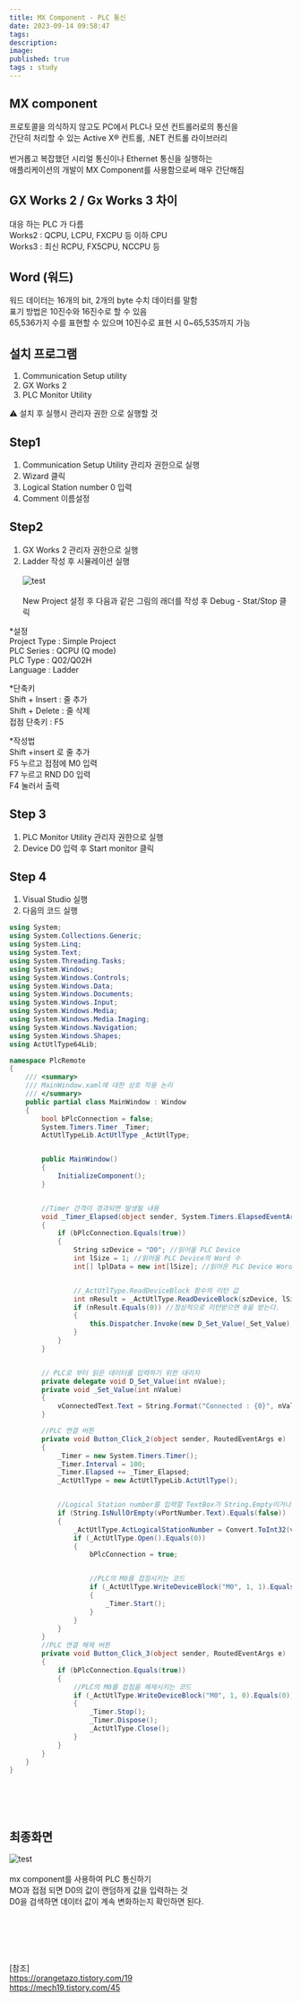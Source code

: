 ```yaml
---
title: MX Component - PLC 통신
date: 2023-09-14 09:58:47 
tags: 
description:
image: 
published: true
tags : study
---
```


## MX component
프로토콜을 의식하지 않고도 PC에서 PLC나 모션 컨트롤러로의 통신을 <br>간단히 처리할 수 있는 Active X® 컨트롤, .NET 컨트롤 라이브러리
<br>
<br>
번거롭고 복잡했던 시리얼 통신이나 Ethernet 통신을 실행하는<br> 애플리케이션의 개발이 MX Component를 사용함으로써 매우 간단해짐
<br>

## GX Works 2 / Gx Works 3 차이
대응 하는 PLC 가 다름<br>
Works2 : QCPU, LCPU, FXCPU 등 이하 CPU <br>
Works3 : 최신 RCPU, FX5CPU, NCCPU 등 <br>

## Word (워드)
워드 데이터는 16개의 bit, 2개의 byte 수치 데이터를 말함<br>
표기 방법은 10진수와 16진수로 할 수 있음<br>
65,536가지 수를 표현할 수 있으며 10진수로 표현 시 0~65,535까지 가능<br>



## 설치 프로그램

1)  Communication Setup utility<br>
2)  GX Works 2 <br>
3)  PLC Monitor Utility<br>

⚠️ 설치 후 실행시 관리자 권한 으로 실행할 것 <br>



## Step1 

1.   Communication Setup Utility 관리자 권한으로 실행<br>
2.   Wizard 클릭<br>
3.   Logical Station number 0 입력<br>
4.   Comment 이름설정<br>

## Step2
1.  GX Works 2 관리자 권한으로 실행<br>
2.  Ladder 작성 후 시뮬레이션 실행<br><br>
![test](https://github.com/inroad8386/inroad8386.github.io/blob/main/assets/img/PLC.PNG?raw=true)
<br><br> New Project 설정 후 다음과 같은 그림의 래더를 작성 후 Debug - Stat/Stop 클릭 <br>

 \*설정<br>
Project Type : Simple Project<br>
PLC Series : QCPU (Q mode)<br>
PLC Type : Q02/Q02H<br>
Language : Ladder<br>

 \*단축키<br>
Shift + Insert : 줄 추가<br>
Shift + Delete : 줄 삭제<br>
접점 단축키 : F5<br>

 \*작성법<br>
Shift +insert 로 줄 추가<br>
F5 누르고 접점에 M0 입력<br>
F7 누르고 RND D0 입력<br>
F4 눌러서 출력<br>

## Step 3
1. PLC Monitor Utility 관리자 권한으로 실행
2. Device D0 입력 후 Start monitor 클릭

## Step 4
1. Visual Studio 실행
2. 다음의 코드 실행

```cs
using System;
using System.Collections.Generic;
using System.Linq;
using System.Text;
using System.Threading.Tasks;
using System.Windows;
using System.Windows.Controls;
using System.Windows.Data;
using System.Windows.Documents;
using System.Windows.Input;
using System.Windows.Media;
using System.Windows.Media.Imaging;
using System.Windows.Navigation;
using System.Windows.Shapes;
using ActUtlType64Lib;

namespace PlcRemote
{
    /// <summary>
    /// MainWindow.xaml에 대한 상호 작용 논리
    /// </summary>
    public partial class MainWindow : Window
    {
        bool bPlcConnection = false;
        System.Timers.Timer _Timer;
        ActUtlTypeLib.ActUtlType _ActUtlType;


        public MainWindow()
        {
            InitializeComponent();
        }


        //Timer 간격이 경과되면 발생될 내용
        void _Timer_Elapsed(object sender, System.Timers.ElapsedEventArgs e)
        {
            if (bPlcConnection.Equals(true))
            {
                String szDevice = "D0"; //읽어올 PLC Device
                int lSize = 1; //읽어올 PLC Device의 Word 수
                int[] lplData = new int[lSize]; //읽어온 PLC Device Word 값을 저장할 변수


                //_ActUtlType.ReadDeviceBlock 함수의 리턴 값
                int nResult = _ActUtlType.ReadDeviceBlock(szDevice, lSize, out lplData[0]);
                if (nResult.Equals(0)) //정상적으로 리턴받으면 0을 받는다.
                {
                    this.Dispatcher.Invoke(new D_Set_Value(_Set_Value), lplData[0]);
                }
            }
        }


        // PLC로 부터 읽은 데이터를 입력하기 위한 대리자
        private delegate void D_Set_Value(int nValue);
        private void _Set_Value(int nValue)
        {
            vConnectedText.Text = String.Format("Connected : {0}", nValue);
        }

        //PLC 연결 버튼
        private void Button_Click_2(object sender, RoutedEventArgs e)
        {
            _Timer = new System.Timers.Timer();
            _Timer.Interval = 100;
            _Timer.Elapsed += _Timer_Elapsed;
            _ActUtlType = new ActUtlTypeLib.ActUtlType();


            //Logical Station number를 입력할 TextBox가 String.Empty이거나, Null이 아니면 진행되도록.
            if (String.IsNullOrEmpty(vPortNumber.Text).Equals(false))
            {
                _ActUtlType.ActLogicalStationNumber = Convert.ToInt32(vPortNumber.Text);
                if (_ActUtlType.Open().Equals(0))
                {
                    bPlcConnection = true;


                    //PLC의 M0를 접점시키는 코드
                    if (_ActUtlType.WriteDeviceBlock("M0", 1, 1).Equals(0))
                    {
                        _Timer.Start();
                    }
                }
            }
        }
        //PLC 연결 해제 버튼
        private void Button_Click_3(object sender, RoutedEventArgs e)
        {
            if (bPlcConnection.Equals(true))
            {
                //PLC의 M0를 접점을 해제시키는 코드
                if (_ActUtlType.WriteDeviceBlock("M0", 1, 0).Equals(0))
                {
                    _Timer.Stop();
                    _Timer.Dispose();
                    _ActUtlType.Close();
                }
            }
        }
    }
}
```

<br><br>
<br>
## 최종화면
![test](https://github.com/inroad8386/inroad8386.github.io/blob/main/assets/img/good3.PNG?raw=true)<br>
<br>
mx component를 사용하여 PLC 통신하기<br>
MO과 접점 되면 D0의 값이 랜덤하게 값을 입력하는 것<br>
D0을 검색하면 데이터 값이 계속 변화하는지 확인하면 된다.<br>
<br><br><br><br><br>

[참조]<br>
https://orangetazo.tistory.com/19 <br>
https://mech19.tistory.com/45 <br>
